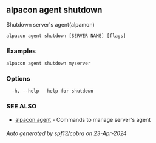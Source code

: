 ## alpacon agent shutdown

Shutdown server's agent(alpamon)

```
alpacon agent shutdown [SERVER NAME] [flags]
```

### Examples

```
alpacon agent shutdown myserver
```

### Options

```
  -h, --help   help for shutdown
```

### SEE ALSO

* [alpacon agent](alpacon_agent.md)	 - Commands to manage server's agent

###### Auto generated by spf13/cobra on 23-Apr-2024
